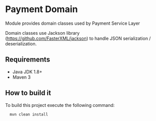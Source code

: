 Payment Domain
================

Module provides domain classes used by Payment Service Layer

Domain classes use Jackson library (https://github.com/FasterXML/jackson) to handle JSON serialization / deserialization.

## Requirements

 * Java JDK 1.8+
 * Maven 3

## How to build it

To build this project execute the following command:

```bash
  mvn clean install
```